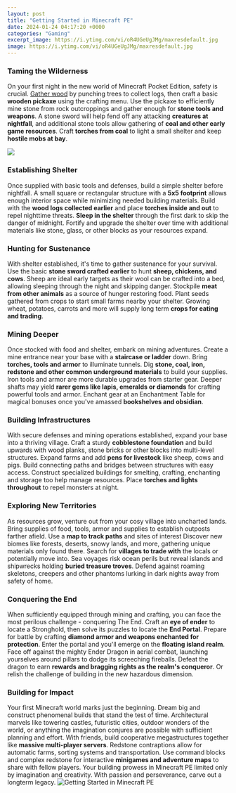 ```yaml
---
layout: post
title: "Getting Started in Minecraft PE"
date: 2024-01-24 04:17:20 +0000
categories: "Gaming"
excerpt_image: https://i.ytimg.com/vi/oR4UGeUgJMg/maxresdefault.jpg
image: https://i.ytimg.com/vi/oR4UGeUgJMg/maxresdefault.jpg
---
```


### Taming the Wilderness
On your first night in the new world of Minecraft Pocket Edition, safety is crucial. [Gather wood](https://store.fi.io.vn/chihuahuas-santa-christmas-tree-lights-funny-xmas-pajama-boys-426-chihuahua-dog) by punching trees to collect logs, then craft a basic **wooden pickaxe** using the crafting menu. Use the pickaxe to efficiently mine stone from rock outcroppings and gather enough for **stone tools and weapons**. A stone sword will help fend off any attacking **creatures at nightfall**, and additional stone tools allow gathering of **coal and other early game resources**. Craft **torches from coal** to light a small shelter and keep **hostile mobs at bay**.

![](https://i.ytimg.com/vi/K7lcHijynok/maxresdefault.jpg)
### Establishing Shelter 
Once supplied with basic tools and defenses, build a simple shelter before nightfall. A small square or rectangular structure with a **5x5 footprint** allows enough interior space while minimizing needed building materials. Build with the **wood logs collected earlier** and place **torches inside and out** to repel nighttime threats. **Sleep in the shelter** through the first dark to skip the danger of midnight. Fortify and upgrade the shelter over time with additional materials like stone, glass, or other blocks as your resources expand. 
### Hunting for Sustenance 
With shelter established, it's time to gather sustenance for your survival. Use the basic **stone sword crafted earlier** to hunt **sheep, chickens, and cows**. Sheep are ideal early targets as their wool can be crafted into a bed, allowing sleeping through the night and skipping danger. Stockpile **meat from other animals** as a source of hunger restoring food. Plant seeds gathered from crops to start small farms nearby your shelter. Growing wheat, potatoes, carrots and more will supply long term **crops for eating and trading**.
### Mining Deeper
Once stocked with food and shelter, embark on mining adventures. Create a mine entrance near your base with a **staircase or ladder** down. Bring **torches, tools and armor** to illuminate tunnels. Dig **stone, coal, iron, redstone and other common underground materials** to build your supplies. Iron tools and armor are more durable upgrades from starter gear. Deeper shafts may yield **rarer gems like lapis, emeralds or diamonds** for crafting powerful tools and armor. Enchant gear at an Enchantment Table for magical bonuses once you've amassed **bookshelves and obsidian**.
### Building Infrastructures
With secure defenses and mining operations established, expand your base into a thriving village. Craft a sturdy **cobblestone foundation** and build upwards with wood planks, stone bricks or other blocks into multi-level structures. Expand farms and add **pens for livestock** like sheep, cows and pigs. Build connecting paths and bridges between structures with easy access. Construct specialized buildings for smelting, crafting, enchanting and storage too help manage resources. Place **torches and lights throughout** to repel monsters at night.
### Exploring New Territories
As resources grow, venture out from your cosy village into uncharted lands. Bring supplies of food, tools, armor and supplies to establish outposts farther afield. Use a **map to track paths** and sites of interest  Discover new biomes like forests, deserts, snowy lands, and more, gathering unique materials only found there. Search for **villages to trade with** the locals or potentially move into. Sea voyages risk ocean perils but reveal islands and shipwrecks holding **buried treasure troves**. Defend against roaming skeletons, creepers and other phantoms lurking in dark nights away from safety of home.
### Conquering the End
When sufficiently equipped through mining and crafting, you can face the most perilous challenge - conquering The End. Craft an **eye of ender** to locate a Stronghold, then solve its puzzles to locate the **End Portal**. Prepare for battle by crafting **diamond armor and weapons enchanted for protection**. Enter the portal and you'll emerge on the **floating island realm**. Face off against the mighty Ender Dragon in aerial combat, launching yourselves around pillars to dodge its screeching fireballs. Defeat the dragon to earn **rewards and bragging rights as the realm's conqueror**. Or relish the challenge of building in the new hazardous dimension. 
### Building for Impact
Your first Minecraft world marks just the beginning. Dream big and construct phenomenal builds that stand the test of time. Architectural marvels like towering castles, futuristic cities, outdoor wonders of the world, or anything the imagination conjures are possible with sufficient planning and effort. With friends, build cooperative megastructures together like **massive multi-player servers**. Redstone contraptions allow for automatic farms, sorting systems and transportation. Use command blocks and complex redstone for interactive **minigames and adventure maps** to share with fellow players. Your building prowess in Minecraft PE limited only by imagination and creativity. With passion and perseverance, carve out a longterm legacy.
![Getting Started in Minecraft PE](https://i.ytimg.com/vi/oR4UGeUgJMg/maxresdefault.jpg)